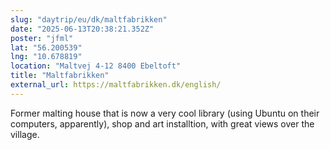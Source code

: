 ```yaml
---
slug: "daytrip/eu/dk/maltfabrikken"
date: "2025-06-13T20:38:21.352Z"
poster: "jfml"
lat: "56.200539"
lng: "10.678819"
location: "Maltvej 4-12 8400 Ebeltoft"
title: "Maltfabrikken"
external_url: https://maltfabrikken.dk/english/
---
```

Former malting house that is now a very cool library (using Ubuntu on their computers, apparently), shop and art installtion, with great views over the village.